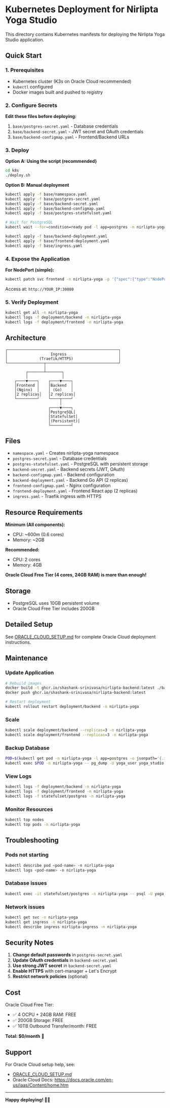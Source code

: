 # Kubernetes Deployment for Nirlipta Yoga Studio

This directory contains Kubernetes manifests for deploying the Nirlipta Yoga Studio application.

## Quick Start

### 1. Prerequisites
- Kubernetes cluster (K3s on Oracle Cloud recommended)
- `kubectl` configured
- Docker images built and pushed to registry

### 2. Configure Secrets

**Edit these files before deploying:**

1. `base/postgres-secret.yaml` - Database credentials
2. `base/backend-secret.yaml` - JWT secret and OAuth credentials
3. `base/backend-configmap.yaml` - Frontend/Backend URLs

### 3. Deploy

**Option A: Using the script (recommended)**
```bash
cd k8s
./deploy.sh
```

**Option B: Manual deployment**
```bash
kubectl apply -f base/namespace.yaml
kubectl apply -f base/postgres-secret.yaml
kubectl apply -f base/backend-secret.yaml
kubectl apply -f base/backend-configmap.yaml
kubectl apply -f base/postgres-statefulset.yaml

# Wait for PostgreSQL
kubectl wait --for=condition=ready pod -l app=postgres -n nirlipta-yoga --timeout=300s

kubectl apply -f base/backend-deployment.yaml
kubectl apply -f base/frontend-deployment.yaml
kubectl apply -f base/ingress.yaml
```

### 4. Expose the Application

**For NodePort (simple):**
```bash
kubectl patch svc frontend -n nirlipta-yoga -p '{"spec":{"type":"NodePort","ports":[{"port":80,"nodePort":30080}]}}'
```

Access at: `http://YOUR_IP:30080`

### 5. Verify Deployment

```bash
kubectl get all -n nirlipta-yoga
kubectl logs -f deployment/backend -n nirlipta-yoga
kubectl logs -f deployment/frontend -n nirlipta-yoga
```

## Architecture

```
┌─────────────────────────────────────────────────┐
│                   Ingress                       │
│              (Traefik/HTTPS)                    │
└────────────────┬────────────────────────────────┘
                 │
         ┌───────┴───────┐
         │               │
    ┌────▼────┐    ┌────▼────┐
    │Frontend │    │Backend  │
    │(Nginx)  │    │ (Go)    │
    │2 replicas│   │2 replicas│
    └─────────┘    └────┬────┘
                        │
                   ┌────▼────┐
                   │PostgreSQL│
                   │StatefulSet│
                   │(Persistent)│
                   └─────────┘
```

## Files

- `namespace.yaml` - Creates nirlipta-yoga namespace
- `postgres-secret.yaml` - Database credentials
- `postgres-statefulset.yaml` - PostgreSQL with persistent storage
- `backend-secret.yaml` - Backend secrets (JWT, OAuth)
- `backend-configmap.yaml` - Backend configuration
- `backend-deployment.yaml` - Backend Go API (2 replicas)
- `frontend-configmap.yaml` - Nginx configuration
- `frontend-deployment.yaml` - Frontend React app (2 replicas)
- `ingress.yaml` - Traefik ingress with HTTPS

## Resource Requirements

**Minimum (All components):**
- CPU: ~600m (0.6 cores)
- Memory: ~2GB

**Recommended:**
- CPU: 2 cores
- Memory: 4GB

**Oracle Cloud Free Tier (4 cores, 24GB RAM) is more than enough!**

## Storage

- PostgreSQL uses 10GB persistent volume
- Oracle Cloud Free Tier includes 200GB

## Detailed Setup

See [ORACLE_CLOUD_SETUP.md](./ORACLE_CLOUD_SETUP.md) for complete Oracle Cloud deployment instructions.

## Maintenance

### Update Application
```bash
# Rebuild images
docker build -t ghcr.io/shashank-srinivasa/nirlipta-backend:latest ./backend
docker push ghcr.io/shashank-srinivasa/nirlipta-backend:latest

# Restart deployment
kubectl rollout restart deployment/backend -n nirlipta-yoga
```

### Scale
```bash
kubectl scale deployment/backend --replicas=3 -n nirlipta-yoga
kubectl scale deployment/frontend --replicas=3 -n nirlipta-yoga
```

### Backup Database
```bash
POD=$(kubectl get pod -n nirlipta-yoga -l app=postgres -o jsonpath='{.items[0].metadata.name}')
kubectl exec $POD -n nirlipta-yoga -- pg_dump -U yoga_user yoga_studio > backup.sql
```

### View Logs
```bash
kubectl logs -f deployment/backend -n nirlipta-yoga
kubectl logs -f deployment/frontend -n nirlipta-yoga
kubectl logs -f statefulset/postgres -n nirlipta-yoga
```

### Monitor Resources
```bash
kubectl top nodes
kubectl top pods -n nirlipta-yoga
```

## Troubleshooting

### Pods not starting
```bash
kubectl describe pod <pod-name> -n nirlipta-yoga
kubectl logs <pod-name> -n nirlipta-yoga
```

### Database issues
```bash
kubectl exec -it statefulset/postgres -n nirlipta-yoga -- psql -U yoga_user -d yoga_studio
```

### Network issues
```bash
kubectl get svc -n nirlipta-yoga
kubectl get ingress -n nirlipta-yoga
kubectl describe ingress nirlipta-ingress -n nirlipta-yoga
```

## Security Notes

1. **Change default passwords** in `postgres-secret.yaml`
2. **Update OAuth credentials** in `backend-secret.yaml`
3. **Use strong JWT secret** in `backend-secret.yaml`
4. **Enable HTTPS** with cert-manager + Let's Encrypt
5. **Restrict network policies** (optional)

## Cost

Oracle Cloud Free Tier:
- ✅ 4 OCPU + 24GB RAM: FREE
- ✅ 200GB Storage: FREE
- ✅ 10TB Outbound Transfer/month: FREE

**Total: $0/month** 🎉

## Support

For Oracle Cloud setup help, see:
- [ORACLE_CLOUD_SETUP.md](./ORACLE_CLOUD_SETUP.md)
- Oracle Cloud Docs: https://docs.oracle.com/en-us/iaas/Content/home.htm

---

**Happy deploying! 🚀🧘**

